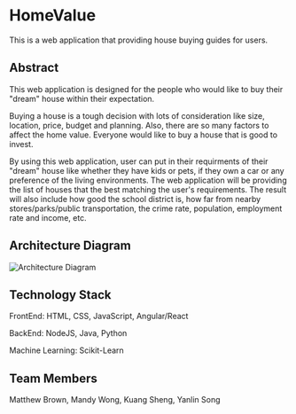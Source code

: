 # HomeValue

This is a web application that providing house buying guides for users.   

## Abstract

This web application is designed for the people who would like to buy their "dream" house within their expectation. 

Buying a house is a tough decision with lots of consideration like size, location, price, budget and planning. Also, there are so many factors to affect the home value. Everyone would like to buy a house that is good to invest. 

By using this web application, user can put in their requirments of their "dream" house like whether they have kids or pets, if they own a car or any preference of the living environments. The web application will be providing the list of houses that the best matching the user's requirements. The result will also include how good the school district is, how far from nearby stores/parks/public transportation, the crime rate, population, employment rate and income, etc. 

## Architecture Diagram

![Architecture Diagram](https://github.com/SJSUFall2019-CMPE272/HomeValue/blob/master/architecture.svg)

## Technology Stack

FrontEnd: HTML, CSS, JavaScript, Angular/React

BackEnd: NodeJS, Java, Python
  
Machine Learning: Scikit-Learn

## Team Members   

Matthew Brown, Mandy Wong, Kuang Sheng, Yanlin Song



